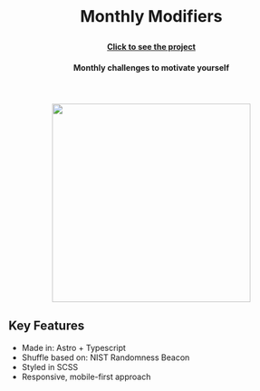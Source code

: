 <h1 align="center">
  <br>
  <p>Monthly Modifiers</p>
<h4 align="center"> <a href="https://monthlymodifiers.com/" target="_blank">Click to see the project</a></h4>
  <h4 align="center">Monthly challenges to motivate yourself
</h4>
  <br>
  <h4 align="center">
   <img src="https://github.com/user-attachments/assets/03c9ed3c-d778-44d5-8953-895c2211cf3a" width="350" h="auto"/>
    </h4>
</h1>
 

## Key Features

* Made in: Astro + Typescript
* Shuffle based on: NIST Randomness Beacon
* Styled in SCSS
* Responsive, mobile-first approach
